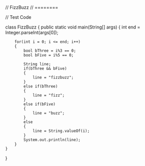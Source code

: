 // FizzBuzz
// ========

// Test Code

class FizzBuzz
{
  public static void main(String[] args)
	{
		int end = Integer.parseInt(args[0]);
		
		for(int i = 0; i <= end; i++)
		{
			bool bThree = i%3 == 0;
			bool bFive = i%5 == 0;
			
			String line;
			if(bThree && bFive)
			{
				line = "fizzbuzz";
			}
			else if(bThree)
			{
				line = "fizz";
			}
			else if(bFive)
			{
				line = "buzz";
			}
			else
			{
				line = String.valueOf(i);
			}
			System.out.println(line);
		}
	}
}
